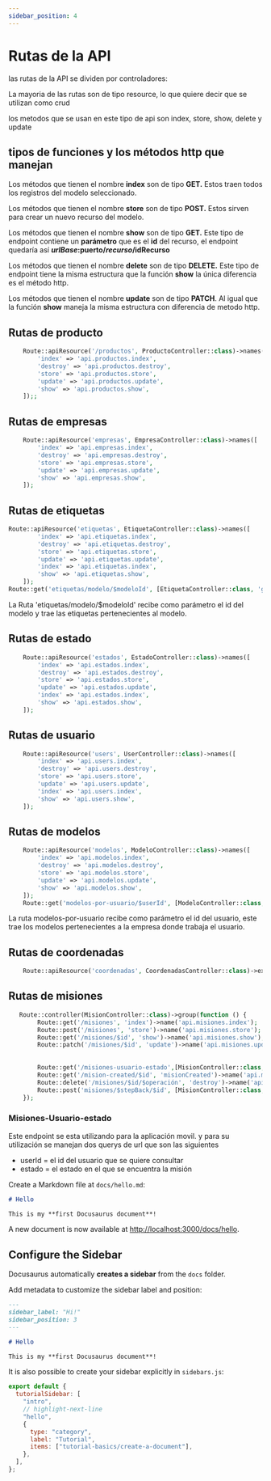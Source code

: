 ```yaml
---
sidebar_position: 4
---
```


# Rutas de la API

las rutas de la API se dividen por controladores:

La mayoria de las rutas son de tipo resource, lo que quiere decir que se utilizan como crud

los metodos que se usan en este tipo de api son index, store, show, delete y update

## tipos de funciones y los métodos http que manejan

Los métodos que tienen el nombre **index** son de tipo **GET.** Estos traen todos los registros del modelo seleccionado.

Los métodos que tienen el nombre **store** son de tipo **POST.** Estos sirven para crear un nuevo recurso del modelo.

Los métodos que tienen el nombre **show** son de tipo **GET.** Este tipo de endpoint contiene un **parámetro** que es el **id** del recurso, el endpoint quedaría así **$urlBase:$puerto/$recurso/$idRecurso**

Los métodos que tienen el nombre **delete** son de tipo **DELETE.** Este tipo de endpoint tiene la misma estructura que la función **show** la única diferencia es el método http.

Los métodos que tienen el nombre **update** son de tipo **PATCH**. Al igual que la función **show** maneja la misma estructura con diferencia de metodo http.

## Rutas de producto

```php
    Route::apiResource('/productos', ProductoController::class)->names([
        'index' => 'api.productos.index',
        'destroy' => 'api.productos.destroy',
        'store' => 'api.productos.store',
        'update' => 'api.productos.update',
        'show' => 'api.productos.show',
    ]);;
```

## Rutas de empresas

```php
    Route::apiResource('empresas', EmpresaController::class)->names([
        'index' => 'api.empresas.index',
        'destroy' => 'api.empresas.destroy',
        'store' => 'api.empresas.store',
        'update' => 'api.empresas.update',
        'show' => 'api.empresas.show',
    ]);
```

## Rutas de etiquetas

```php
Route::apiResource('etiquetas', EtiquetaController::class)->names([
        'index' => 'api.etiquetas.index',
        'destroy' => 'api.etiquetas.destroy',
        'store' => 'api.etiquetas.store',
        'update' => 'api.etiquetas.update',
        'index' => 'api.etiquetas.index',
        'show' => 'api.etiquetas.show',
    ]);
Route::get('etiquetas/modelo/$modeloId', [EtiquetaController::class, 'getEtiquetaByModelo'])->name('api.etiquetas.getEtiquetaByModelo');
```

La Ruta 'etiquetas/modelo/$modeloId' recibe como parámetro el id del modelo y trae las etiquetas pertenecientes al modelo. 

## Rutas de estado 

```php
    Route::apiResource('estados', EstadoController::class)->names([
        'index' => 'api.estados.index',
        'destroy' => 'api.estados.destroy',
        'store' => 'api.estados.store',
        'update' => 'api.estados.update',
        'index' => 'api.estados.index',
        'show' => 'api.estados.show',
    ]);

```
## Rutas de usuario 

```php 
    Route::apiResource('users', UserController::class)->names([
        'index' => 'api.users.index',
        'destroy' => 'api.users.destroy',
        'store' => 'api.users.store',
        'update' => 'api.users.update',
        'index' => 'api.users.index',
        'show' => 'api.users.show',
    ]);

```
## Rutas de modelos 

```php
    Route::apiResource('modelos', ModeloController::class)->names([
        'index' => 'api.modelos.index',
        'destroy' => 'api.modelos.destroy',
        'store' => 'api.modelos.store',
        'update' => 'api.modelos.update',
        'show' => 'api.modelos.show',
    ]);
    Route::get('modelos-por-usuario/$userId', [ModeloController::class, 'modelsByUsers']);

```

La ruta modelos-por-usuario recibe como parámetro el id del usuario, este trae los modelos pertenecientes a la empresa donde trabaja el usuario. 

## Rutas de coordenadas

```php
    Route::apiResource('coordenadas', CoordenadasController::class)->except(['destroy', 'store', 'update']);

```

## Rutas de misiones 

```php
   Route::controller(MisionController::class)->group(function () {
        Route::get('/misiones', 'index')->name('api.misiones.index');
        Route::post('/misiones', 'store')->name('api.misiones.store');
        Route::get('/misiones/$id', 'show')->name('api.misiones.show');
        Route::patch('/misiones/$id', 'update')->name('api.misiones.update');
        
        
        Route::get('/misiones-usuario-estado',[MisionController::class, 'missionByUserAndState'])->name('api.misiones.missionByUserAndState');
        Route::get('/mision-created/$id', 'misionCreated')->name('api.misiones.misionCreated');
        Route::delete('/misiones/$id/$operación', 'destroy')->name('api.misiones.delete');
        Route::post('misiones/$stepBack/$id', [MisionController::class, 'destroyByStepBack'])->name('api.misiones.destroyByStepBack');
    });

```
### Misiones-Usuario-estado

Este endpoint se esta utilizando para la aplicación movil. y para su utilización se manejan dos querys de url que son las siguientes 
* userId = el id del usuario que se quiere consultar 
* estado = el estado en el que se encuentra la misión  



Create a Markdown file at `docs/hello.md`:

```md title="docs/hello.md"
# Hello

This is my **first Docusaurus document**!
```

A new document is now available at [http://localhost:3000/docs/hello](http://localhost:3000/docs/hello).

## Configure the Sidebar

Docusaurus automatically **creates a sidebar** from the `docs` folder.

Add metadata to customize the sidebar label and position:

```md title="docs/hello.md" {1-4}
---
sidebar_label: "Hi!"
sidebar_position: 3
---

# Hello

This is my **first Docusaurus document**!
```

It is also possible to create your sidebar explicitly in `sidebars.js`:

```js title="sidebars.js"
export default {
  tutorialSidebar: [
    "intro",
    // highlight-next-line
    "hello",
    {
      type: "category",
      label: "Tutorial",
      items: ["tutorial-basics/create-a-document"],
    },
  ],
};
```
